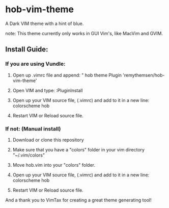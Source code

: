 hob-vim-theme
=============

A Dark VIM theme with a hint of blue.

note: This theme currently only works in GUI Vim's, like MacVim and GVIM.

Install Guide:
--------------

### If you are using Vundle:

1. Open up .vimrc file and append:
" hob theme
Plugin 'remythemsen/hob-vim-theme'

2. Open VIM and type: :PluginInstall

3. Open up your VIM source file, (.vimrc) and add to it in a new line:
colorscheme hob

4. Restart VIM or Reload source file.

### If not: (Manual install)

1. Download or clone this repository

2. Make sure that you have a "colors" folder in your vim directory "~/.vim/colors"

3. Move hob.vim into your "colors" folder.

4. Open up your VIM source file, (.vimrc) and add to it in a new line:
colorscheme hob

5. Restart VIM or Reload source file.

And a thank you to VimTax for creating a great theme generating tool!

